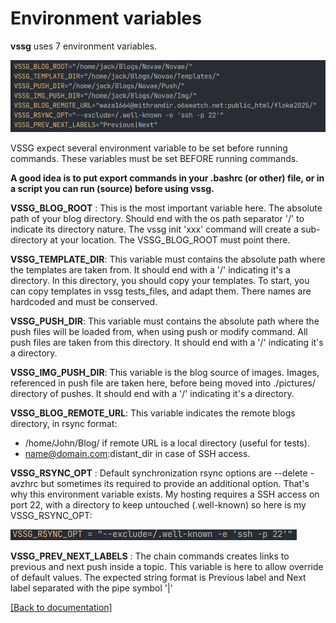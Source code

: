 # Environment variables

**vssg** uses 7 environment variables.

![Terminal](./pictures/env.png "The env command from blog's directory.")

VSSG expect several environment variable to be set before running commands. These variables must be set BEFORE
running commands.

**A good idea is to put export commands in your .bashrc (or other) file, or in a script you can run (source) before using vssg.**

**VSSG_BLOG_ROOT** : This is the most important variable here. The absolute path of your blog directory. Should
end with the os path separator '/' to indicate its directory nature. The vssg init 'xxx' command will create a
sub-directory at your location. The VSSG_BLOG_ROOT must point there.

**VSSG_TEMPLATE_DIR**: This variable must contains the absolute path where the templates are taken from.
It should end with a '/' indicating it's a directory. In this directory, you should copy your templates.
To start, you can copy templates in vssg tests_files, and adapt them. There names are hardcoded and must be
conserved.

**VSSG_PUSH_DIR**: This variable must contains the absolute path where the push files will be loaded from, when
using push or modify command. All push files are taken from this directory. It should end with a '/' indicating
it's a directory.

**VSSG_IMG_PUSH_DIR**: This variable is the blog source of images. Images, referenced in push file are taken here,
before being moved into ./pictures/ directory of pushes. It should end with a '/' indicating it's a directory.

**VSSG_BLOG_REMOTE_URL**: This variable indicates the remote blogs directory, in rsync format:
- /home/John/Blog/   if remote URL is a local directory (useful for tests).
- name@domain.com:distant_dir  in case of SSH access.

**VSSG_RSYNC_OPT** : Default synchronization rsync options are --delete -avzhrc but sometimes its required to provide
an additional option. That's why this environment variable exists. My hosting requires a SSH access on port 22, with a directory to
keep untouched (.well-known) so here is my VSSG_RSYNC_OPT:

![Terminal](pictures/rsync_opt.png "VSSG_RSYNC_OPT env example")

**VSSG_PREV_NEXT_LABELS** : The chain commands creates links to previous and next push inside a topic. This variable is
here to allow override of default values. The expected string format is Previous label and Next label separated with the
pipe symbol '|'


[[Back to documentation]](../README.md)
